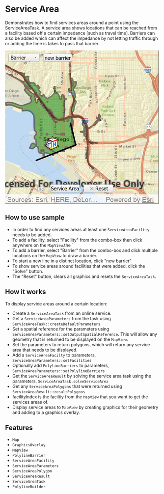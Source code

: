 # Service Area

Demonstrates how to find services areas around a point using the ServiceAreaTask.
A service area shows locations that can be reached from a facility based off a certain impedance [such as travel time].
Barriers can also be added which can affect the impedance by not letting traffic through or adding the time is takes to pass that barrier.

![](screenshot.png)

## How to use sample

- In order to find any services areas at least one `ServiceAreaFaciltiy` needs to be added.
- To add a facility, select "Facility" from the combo-box then click anywhere on the `MapView`.the `
- To add a barrier, select "Barrier" from the combo-box and click multiple locations on the `MapView` to draw a barrier.
- To start a new line in a distinct location, click "new barrier"
- To show service areas around facilities that were added, click the "Solve" button.
- The "Reset" button, clears all graphics and resets the `ServiceAreaTask`.

## How it works

To display service areas around a certain location:

- Create a `ServiceAreaTask` from an online service.
- Get a `ServiceAreaParameters` from the task using `ServiceAreaTask::createDefaultParameters`
- Set a spatial reference for the parameters using `ServiceAreaParameters::setOutputSpatialReference`. This will allow any geometry that is returned to be displayed on the `MapView`.
- Set the parameters to return polygons, which will return any service area that needs to be displayed.
- Add a `ServiceAreaFacilty` to parameters, `ServiceAreaParameters::setFacilities`
- Optionally add `PolylineBarriers` to parameters, `ServiceAreaParameters::setPolylineBarriers`
- Get the `ServiceAreaResult` by solving the service area task using the parameters, `ServiceAreaTask.solveServiceArea`
- Get any `ServiceAreaPolygons` that were returned using `ServiceAreaResult::resultPolygons`
- facilityIndex is the faciltiy from the `MapView` that you want to get the services areas of.
- Display service areas to `MapView` by creating graphics for their geometry and adding to a graphics overlay.

## Features

- `Map`
- `GraphicsOverlay`
- `MapView`
- `PolylineBarrier`
- `ServiceAreaFacility`
- `ServiceAreaParameters`
- `ServiceAreaPolygon`
- `ServiceAreaResult`
- `ServiceAreaTask`
- `PolylineBuilder`
